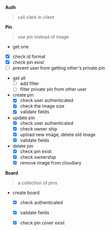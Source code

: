 **Auth**
> call clerk in client

**Pin**
> use pin instead of image
-  get one
  - [x] check id format
  - [x] check pin exist
  - [ ] prevent user from getting other's private pin  
- get all
  - [ ] add filter
  - [ ] filter private pin from other user
- create pin
  - [x] check user authenticated
  - [x] check the image size
  - [x] validate fields
- update pin
  - [x] check user authenticated
  - [x] check owner ship
  - [x] upload new image, delete old image
  - [x] validate fields    
- delete pin
  - [x] check pin exist 
  - [x] check ownership
  - [x] remove image from cloudiary

**Board**
> a collection of pins
- create board
  - [x] check authenticated
  - [x] validate fields
  - [x] check pin cover exist


